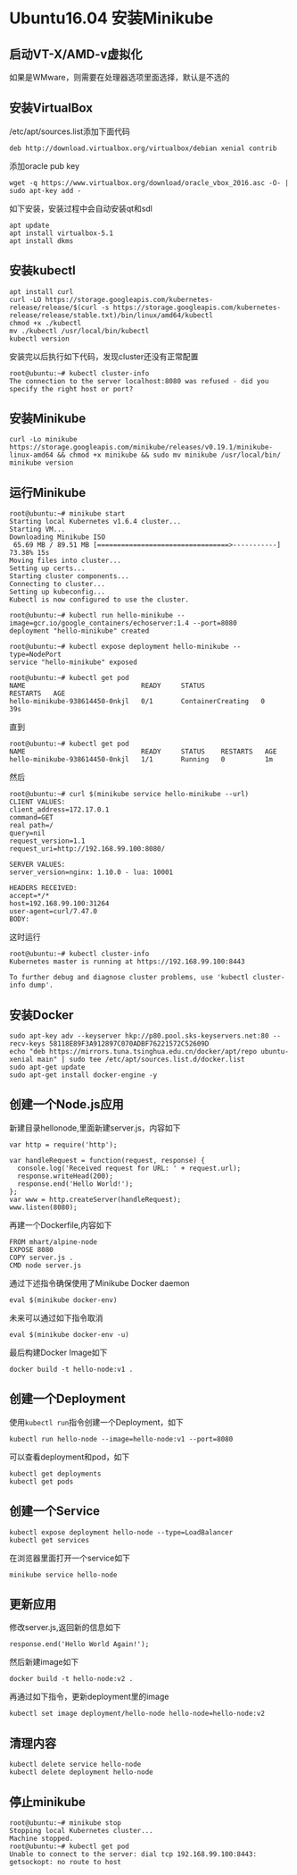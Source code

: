 # Ubuntu16.04 安装Minikube


## 启动VT-X/AMD-v虚拟化

如果是WMware，则需要在处理器选项里面选择，默认是不选的


## 安装VirtualBox

 /etc/apt/sources.list添加下面代码

```
deb http://download.virtualbox.org/virtualbox/debian xenial contrib
```

添加oracle pub key

```
wget -q https://www.virtualbox.org/download/oracle_vbox_2016.asc -O- | sudo apt-key add -
```

如下安装，安装过程中会自动安装qt和sdl
```
apt update
apt install virtualbox-5.1
apt install dkms
```

## 安装kubectl


```
apt install curl
curl -LO https://storage.googleapis.com/kubernetes-release/release/$(curl -s https://storage.googleapis.com/kubernetes-release/release/stable.txt)/bin/linux/amd64/kubectl
chmod +x ./kubectl
mv ./kubectl /usr/local/bin/kubectl
kubectl version
``` 

安装完以后执行如下代码，发现cluster还没有正常配置

```
root@ubuntu:~# kubectl cluster-info
The connection to the server localhost:8080 was refused - did you specify the right host or port?
```

## 安装Minikube

```
curl -Lo minikube https://storage.googleapis.com/minikube/releases/v0.19.1/minikube-linux-amd64 && chmod +x minikube && sudo mv minikube /usr/local/bin/
minikube version
``` 

## 运行Minikube

```
root@ubuntu:~# minikube start
Starting local Kubernetes v1.6.4 cluster...
Starting VM...
Downloading Minikube ISO
 65.69 MB / 89.51 MB [=================================>-----------]  73.38% 15s
Moving files into cluster...
Setting up certs...
Starting cluster components...
Connecting to cluster...
Setting up kubeconfig...
Kubectl is now configured to use the cluster.

root@ubuntu:~# kubectl run hello-minikube --image=gcr.io/google_containers/echoserver:1.4 --port=8080
deployment "hello-minikube" created

root@ubuntu:~# kubectl expose deployment hello-minikube --type=NodePort
service "hello-minikube" exposed

root@ubuntu:~# kubectl get pod
NAME                             READY     STATUS              RESTARTS   AGE
hello-minikube-938614450-0nkjl   0/1       ContainerCreating   0          39s
```

直到

```
root@ubuntu:~# kubectl get pod
NAME                             READY     STATUS    RESTARTS   AGE
hello-minikube-938614450-0nkjl   1/1       Running   0          1m
```

然后 
```
root@ubuntu:~# curl $(minikube service hello-minikube --url)
CLIENT VALUES:
client_address=172.17.0.1
command=GET
real path=/
query=nil
request_version=1.1
request_uri=http://192.168.99.100:8080/

SERVER VALUES:
server_version=nginx: 1.10.0 - lua: 10001

HEADERS RECEIVED:
accept=*/*
host=192.168.99.100:31264
user-agent=curl/7.47.0
BODY:
```


这时运行

```
root@ubuntu:~# kubectl cluster-info
Kubernetes master is running at https://192.168.99.100:8443

To further debug and diagnose cluster problems, use 'kubectl cluster-info dump'.
```


## 安装Docker

```
sudo apt-key adv --keyserver hkp://p80.pool.sks-keyservers.net:80 --recv-keys 58118E89F3A912897C070ADBF76221572C52609D
echo "deb https://mirrors.tuna.tsinghua.edu.cn/docker/apt/repo ubuntu-xenial main" | sudo tee /etc/apt/sources.list.d/docker.list
sudo apt-get update
sudo apt-get install docker-engine -y
```

## 创建一个Node.js应用

新建目录hellonode,里面新建server.js，内容如下

```
var http = require('http');

var handleRequest = function(request, response) {
  console.log('Received request for URL: ' + request.url);
  response.writeHead(200);
  response.end('Hello World!');
};
var www = http.createServer(handleRequest);
www.listen(8080);
```

再建一个Dockerfile,内容如下

```
FROM mhart/alpine-node
EXPOSE 8080
COPY server.js .
CMD node server.js
```

通过下述指令确保使用了Minikube Docker daemon
```
eval $(minikube docker-env)
```

未来可以通过如下指令取消
```
eval $(minikube docker-env -u)
```

最后构建Docker Image如下
```
docker build -t hello-node:v1 .
```

## 创建一个Deployment

使用`kubectl run`指令创建一个Deployment，如下
```
kubectl run hello-node --image=hello-node:v1 --port=8080
```

可以查看deployment和pod，如下
```
kubectl get deployments
kubectl get pods
```

## 创建一个Service

```
kubectl expose deployment hello-node --type=LoadBalancer
kubectl get services
```

在浏览器里面打开一个service如下

```
minikube service hello-node
```

## 更新应用

修改server.js,返回新的信息如下
```
response.end('Hello World Again!');
```

然后新建image如下
```
docker build -t hello-node:v2 .
```

再通过如下指令，更新deployment里的image
```
kubectl set image deployment/hello-node hello-node=hello-node:v2
```

## 清理内容

```
kubectl delete service hello-node
kubectl delete deployment hello-node
```


## 停止minikube

```
root@ubuntu:~# minikube stop
Stopping local Kubernetes cluster...
Machine stopped.
root@ubuntu:~# kubectl get pod
Unable to connect to the server: dial tcp 192.168.99.100:8443: getsockopt: no route to host
```



